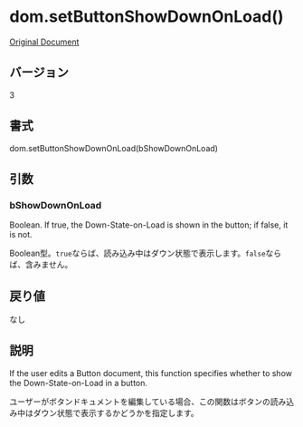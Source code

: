# dom.setButtonShowDownOnLoad()

[Original Document](http://help.adobe.com/en_US/fireworks/cs/extend/WS5b3ccc516d4fbf351e63e3d1183c94856c-7abd.html)

## バージョン

3

## 書式

dom.setButtonShowDownOnLoad(bShowDownOnLoad)

## 引数

### bShowDownOnLoad

Boolean. If true, the Down-State-on-Load is shown in the button; if false, it is not.

Boolean型。```true```ならば、読み込み中はダウン状態で表示します。```false```ならば、含みません。

## 戻り値

なし

## 説明

If the user edits a Button document, this function specifies whether to show the Down-State-on-Load in a button.

ユーザーがボタンドキュメントを編集している場合、この関数はボタンの読み込み中はダウン状態で表示するかどうかを指定します。

